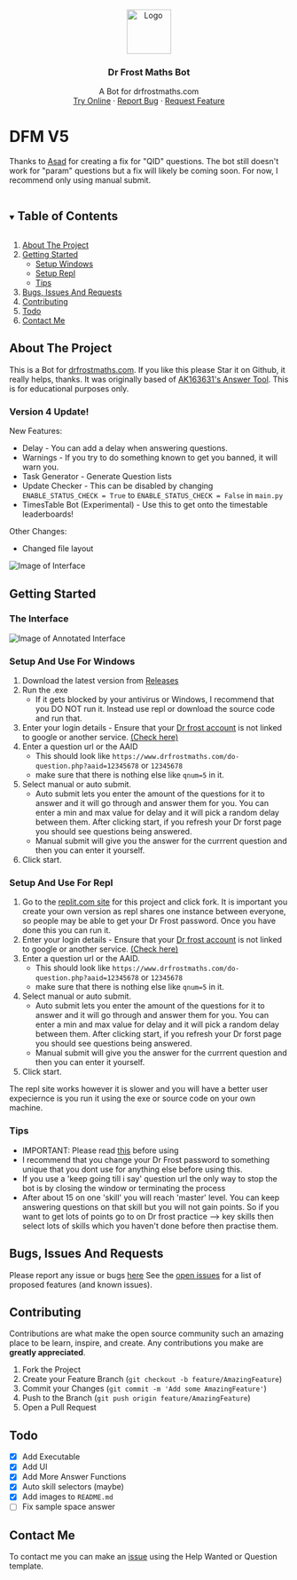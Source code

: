 <br />
<p align="center">
  <a href="https://github.com/Jacrac04/DFM-Bot">
    <img src="images/logo.jpg" alt="Logo" width="80" height="80">
  </a>

  <h3 align="center">Dr Frost Maths Bot</h3>

  <p align="center">
    A Bot for drfrostmaths.com
    <br />
    <a href="https://replit.com/@Jacrac04/DFM-Bot#main.py">Try Online</a>
    ·
    <a href="https://github.com/Jacrac04/DFM-Bot/issues">Report Bug</a>
    ·
    <a href="https://github.com/Jacrac04/DFM-Bot/issues">Request Feature</a>
  </p>
</p>

# DFM V5 
Thanks to [Asad](https://github.com/Asad-K) for creating a fix for "QID" questions. The bot still doesn't work for "param" questions but a fix will likely be coming soon. For now, I recommend only using manual submit. 

<details open="open">
  <summary><h2 style="display: inline-block">Table of Contents</h2></summary>
  <ol>
    <li>
      <a href="#about-the-project">About The Project</a>
    </li>
    <li>
      <a href="#getting-started">Getting Started</a>
      <ul>
        <li><a href="#setup-and-use-for-windows">Setup Windows</a></li>
        <li><a href="#setup-and-use-for-repl">Setup Repl</a></li>
        <li><a href="#tips">Tips</a></li>
      </ul>
    </li>
    <li><a href="#bugs-issues-and-requests">Bugs, Issues And Requests</a></li>
    <li><a href="#contributing">Contributing</a></li>
    <li><a href="#todo">Todo</a></li>
    <li><a href="#contact-me">Contact Me</a></li>
  </ol>
</details>



## About The Project
This is a Bot for [drfrostmaths.com](drfrostmaths.com). If you like this please Star it on Github, it really helps, thanks.
It was originally based of [AK163631's Answer Tool](https://github.com/AK163631/DFM-Answer-Tool). This is for educational purposes only.

### Version 4 Update!
New Features:
- Delay - You can add a delay when answering questions.
- Warnings - If you try to do something known to get you banned, it will warn you.
- Task Generator - Generate Question lists
- Update Checker - This can be disabled by changing `ENABLE_STATUS_CHECK = True` to `ENABLE_STATUS_CHECK = False` in `main.py`
- TimesTable Bot (Experimental) - Use this to get onto the timestable leaderboards!

Other Changes:
- Changed file layout




![Image of Interface](https://github.com/Jacrac04/DFM-Bot/blob/master/images/Interface.JPG)

## Getting Started
### The Interface
![Image of Annotated Interface](https://github.com/Jacrac04/DFM-Bot/blob/master/images/annotatedInterface.png)
### Setup And Use For Windows
1. Download the latest version from [Releases](https://github.com/Jacrac04/DFM-Bot/releases)
2. Run the .exe
     - If it gets blocked by your antivirus or Windows, I recommend that you DO NOT run it. Instead use repl or download the source code and run that.
4. Enter your login details - Ensure that your [Dr frost account](https://www.drfrostmaths.com/account.php) is not linked to google or another service. [(Check here)](https://www.drfrostmaths.com/account.php)
5. Enter a question url or the AAID
    - This should look like `https://www.drfrostmaths.com/do-question.php?aaid=12345678` or `12345678`
    - make sure that there is nothing else like `qnum=5` in it.
6. Select manual or auto submit.
    - Auto submit lets you enter the amount of the questions for it to answer and it will go through and answer them for you. You can enter a min and max value for delay and it will pick a random delay between them. After clicking start, if you refresh your Dr forst page you should see questions being answered.
    - Manual submit will give you the answer for the currrent question and then you can enter it yourself. 
7. Click start.


### Setup And Use For Repl
1. Go to the [replit.com site](https://replit.com/@Jacrac04/DFM-Bot#main.py) for this project and click fork. It is important you create your own version as repl shares one instance between everyone, so people may be able to get your Dr Frost password. Once you have done this you can run it.
2. Enter your login details - Ensure that your [Dr frost account](https://www.drfrostmaths.com/account.php) is not linked to google or another service. [(Check here)](https://www.drfrostmaths.com/account.php)
3. Enter a question url or the AAID.
    - This should look like `https://www.drfrostmaths.com/do-question.php?aaid=12345678` or `12345678`
    - make sure that there is nothing else like `qnum=5` in it.
4. Select manual or auto submit.
    - Auto submit lets you enter the amount of the questions for it to answer and it will go through and answer them for you. You can enter a min and max value for delay and it will pick a random delay between them. After clicking start, if you refresh your Dr forst page you should see questions being answered.
    - Manual submit will give you the answer for the currrent question and then you can enter it yourself. 
5. Click start.


The repl site works however it is slower and you will have a better user expeciernce is you run it using the exe or source code on your own machine.


### Tips
* IMPORTANT: Please read [this](https://github.com/Jacrac04/DFM-Bot/issues/1) before using
* I recommend that you change your Dr Frost password to something unique that you dont use for anything else before using this.
* If you use a 'keep going till i say' question url the only way to stop the bot is by closing the window or terminating the process
* After about 15 on one 'skill' you will reach 'master' level. You can keep answering questions on that skill but you will not gain points. So if you want to get lots of points go to on Dr frost practice --> key skills then select lots of skills which you haven't done before then practise them. 


## Bugs, Issues And Requests
Please report any issue or bugs [here](https://github.com/Jacrac04/DFM-Bot/issues/new/choose)
See the [open issues](https://github.com/Jacrac04/DFM-Bot/issues) for a list of proposed features (and known issues).

## Contributing
Contributions are what make the open source community such an amazing place to be learn, inspire, and create. Any contributions you make are **greatly appreciated**.

1. Fork the Project
2. Create your Feature Branch (`git checkout -b feature/AmazingFeature`)
3. Commit your Changes (`git commit -m 'Add some AmazingFeature'`)
4. Push to the Branch (`git push origin feature/AmazingFeature`)
5. Open a Pull Request

## Todo 

- [x] Add Executable
- [x] Add UI
- [x] Add More Answer Functions
- [X] Auto skill selectors (maybe)
- [x] Add images to `README.md`
- [ ] Fix sample space answer

## Contact Me 
To contact me you can make an [issue](https://github.com/Jacrac04/DFM-Bot/issues/new/choose) using the Help Wanted or Question template.

